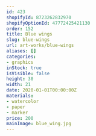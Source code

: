 ```yaml
---
id: 423
shopifyId: 8723262832970
shopifyOptionId: 47772425421130
order: 152
title: Blue wings
slug: blue-wings
url: art-works/blue-wings
aliases: []
categories:
- graphics
inStock: true
isVisible: false
height: 30
width: 21
date: 2020-01-01T00:00:00Z
materials:
- watercolor
- paper
- marker
price: 200
mainImage: blue_wing.jpg
---
```

